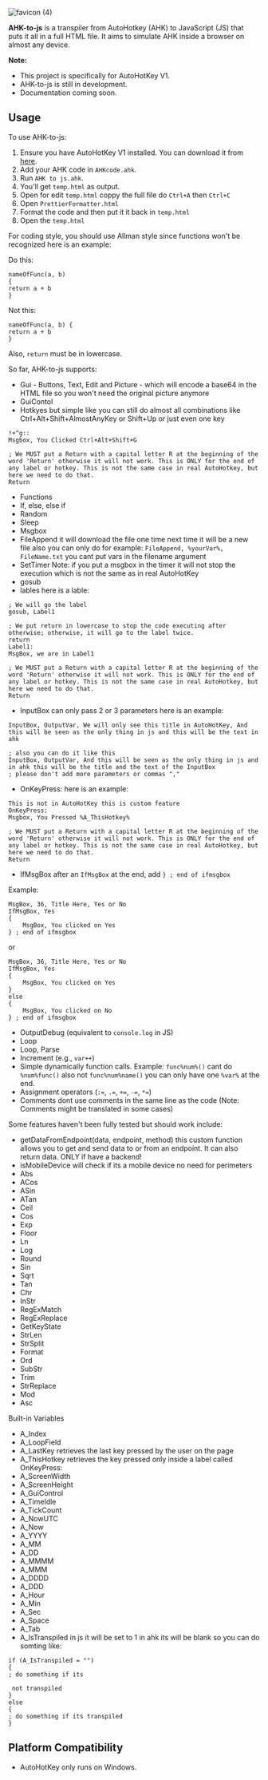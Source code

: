 
![favicon (4)](https://github.com/TheMaster1127/AHK-to-js/assets/134737935/1a0efe63-726e-49ca-a13c-d0ed627f2ea7)

**AHK-to-js** is a transpiler from AutoHotkey (AHK) to JavaScript (JS) that puts it all in a full HTML file. It aims to simulate AHK inside a browser on almost any device.

**Note:**
- This project is specifically for AutoHotKey V1.
- AHK-to-js is still in development. 
- Documentation coming soon. 

## Usage

To use AHK-to-js:

1. Ensure you have AutoHotKey V1 installed. You can download it from [here](https://www.autohotkey.com/download/ahk-install.exe).
2. Add your AHK code in `AHKcode.ahk`.
3. Run `AHK to js.ahk`.
4. You'll get `temp.html` as output.
5. Open for edit `temp.html` coppy the full file do `Ctrl+A` then `Ctrl+C`
6. Open `PrettierFormatter.html`
7. Format the code and then put it it back in `temp.html`
8. Open the `temp.html`

For coding style, you should use Allman style since functions won't be recognized here is an example:

Do this:

```ahk
nameOfFunc(a, b)
{
return a + b
}
```
Not this:

```ahk
nameOfFunc(a, b) {
return a + b
}
```

Also, `return` must be in lowercase.

So far, AHK-to-js supports:

- Gui - Buttons, Text, Edit and Picture - which will encode a base64 in the HTML file so you won't need the original picture anymore
- GuiContol
- Hotkyes but simple like you can still do almost all combinations like Ctrl+Alt+Shift+AlmostAnyKey or Shift+Up or just even one key
```ahk
!+^g::
Msgbox, You Clicked Ctrl+Alt+Shift+G

; We MUST put a Return with a capital letter R at the beginning of the word 'Return' otherwise it will not work. This is ONLY for the end of any label or hotkey. This is not the same case in real AutoHotkey, but here we need to do that.
Return
```
- Functions
- If, else, else if
- Random
- Sleep
- Msgbox
- FileAppend it will download the file one time next time it will be a new file also you can only do for example: `FileAppend, %yourVar%, FileName.txt` you cant put vars in the filename argument 
- SetTimer Note: if you put a msgbox in the timer it will not stop the execution which is not the same as in real AutoHotKey
- gosub
- lables here is a lable:
```ahk
; We will go the label
gosub, Label1

; We put return in lowercase to stop the code executing after otherwise; otherwise, it will go to the label twice.
return
Label1:
MsgBox, we are in Label1

; We MUST put a Return with a capital letter R at the beginning of the word 'Return' otherwise it will not work. This is ONLY for the end of any label or hotkey. This is not the same case in real AutoHotkey, but here we need to do that.
Return
```
- InputBox can only pass 2 or 3 parameters here is an example:

```ahk
InputBox, OutputVar, We will only see this title in AutoHotKey, And this will be seen as the only thing in js and this will be the text in ahk

; also you can do it like this
InputBox, OutputVar, And this will be seen as the only thing in js and in ahk this will be the title and the text of the InputBox 
; please don't add more parameters or commas ","
```
- OnKeyPress: here is an example:
```ahk
This is not in AutoHotKey this is custom feature
OnKeyPress:
Msgbox, You Pressed %A_ThisHotkey%

; We MUST put a Return with a capital letter R at the beginning of the word 'Return' otherwise it will not work. This is ONLY for the end of any label or hotkey. This is not the same case in real AutoHotkey, but here we need to do that.
Return
```
- IfMsgBox after an `IfMsgBox` at the end, add `} ; end of ifmsgbox`

Example:
```ahk
MsgBox, 36, Title Here, Yes or No
IfMsgBox, Yes
{
	MsgBox, You clicked on Yes	
} ; end of ifmsgbox

```
or
```ahk
MsgBox, 36, Title Here, Yes or No
IfMsgBox, Yes
{
	MsgBox, You clicked on Yes	
}
else
{
	MsgBox, You clicked on No	
} ; end of ifmsgbox
```

- OutputDebug (equivalent to `console.log` in JS)
- Loop
- Loop, Parse
- Increment (e.g., `var++`)
- Simple dynamically function calls. Example: `func%num%()` cant do `%num%func()` also not `func%num%name()` you can only have one `%var%` at the end.
- Assignment operators (`:=`, `.=`, `+=`, `-=`, `*=`)
- Comments dont use comments in the same line as the code (Note: Comments might be translated in some cases)

Some features haven't been fully tested but should work include:

- getDataFromEndpoint(data, endpoint, method) this custom function allows you to get and send data to or from an endpoint. It can also return data. ONLY if have a backend!
- isMobileDevice will check if its a mobile device no need for perimeters
- Abs
- ACos
- ASin
- ATan
- Ceil
- Cos
- Exp
- Floor
- Ln
- Log
- Round
- Sin
- Sqrt
- Tan
- Chr
- InStr
- RegExMatch
- RegExReplace
- GetKeyState
- StrLen
- StrSplit
- Format
- Ord
- SubStr
- Trim
- StrReplace
- Mod
- Asc

Built-in Variables
- A_Index
- A_LoopField
- A_LastKey retrieves the last key pressed by the user on the page
- A_ThisHotkey retrieves the key pressed only inside a label called OnKeyPress:
- A_ScreenWidth
- A_ScreenHeight
- A_GuiControl
- A_TimeIdle
- A_TickCount
- A_NowUTC
- A_Now
- A_YYYY
- A_MM
- A_DD
- A_MMMM
- A_MMM
- A_DDDD
- A_DDD
- A_Hour
- A_Min
- A_Sec
- A_Space
- A_Tab
- A_IsTranspiled in js it will be set to 1 in ahk its will be blank so you can do somting like:
```ahk
if (A_IsTranspiled = "")
{
; do something if its

 not transpiled
}
else
{
; do something if its transpiled
}
```

## Platform Compatibility
 
- AutoHotKey only runs on Windows.

